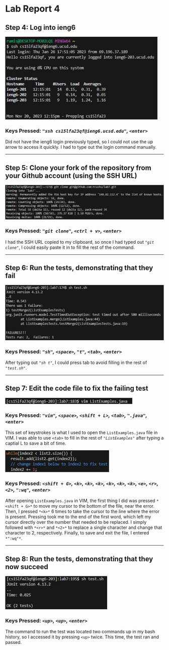 # **Lab Report 4**

## Step 4: Log into ieng6

![Image](../labreport4-images/labreport4-4.png)

### **Keys Pressed:** *`"ssh cs15lfa23qf@ieng6.ucsd.edu"`,  `<enter>`*

Did not have the ieng6 login previously typed, so I could not use the up arrow to access it quickly. I had to type out the login command manually.

---

## Step 5: Clone your fork of the repository from your Github account (using the SSH URL)

![Image](../labreport4-images/labreport4-5.png)

### **Keys Pressed:** *`"git clone"`, `<ctrl + v>`, `<enter>`*

I had the SSH URL copied to my clipboard, so once I had typed out *`"git clone"`*, I could easily paste it in to fill the rest of the command.

---

## Step 6: Run the tests, demonstrating that they fail

![Image](../labreport4-images/labreport4-6.png)

### **Keys Pressed:** *`"sh"`, `<space>`, `"t"`, `<tab>`, `<enter>`*

After typing out *`"sh t"`*, I could press tab to avoid filling in the rest of *`"test.sh"`*.

---

## Step 7: Edit the code file to fix the failing test

![Image](../labreport4-images/labreport4-7.png)

### **Keys Pressed:** *`"vim"`, `<space>`, `<shift + L>`, `<tab>`, `".java"`, `<enter>`*

This set of keystrokes is what I used to open the `ListExamples.java` file in VIM. I was able to use *`<tab>`* to fill in the rest of *`"ListExamples"`* after typing a captial L to save a bit of time.

![Image](../labreport4-images/labreport4-7-1.png)

### **Keys Pressed:** *`<shift + G>`, `<k>`, `<k>`, `<k>`, `<k>`, `<k>`, `<k>`, `<e>`, `<r>`, `<2>`, `":wq"`, `<enter>`*

After opening `ListExamples.java` in VIM, the first thing I did was pressed `*<shift + G>*` to move my cursor to the bottom of the file, near the error. Then, I pressed `*<k>*` 6 times to take the cursor to the line where the error is present. Pressing <e> took me to the end of the first word, which left my cursor directly over the number that needed to be replaced. I simply followed with `*<r>*` and `*<2>*` to replace a single character and change that character to 2, respectively. Finally, to save and exit the file, I entered `*":wq"*`.

---

## Step 8: Run the tests, demonstrating that they now succeed

![Image](../labreport4-images/labreport4-8.png)

### **Keys Pressed:** *`<up>`, `<up>`, `<enter>`*

The command to run the test was located two commands up in my bash history, so I accessed it by pressing `<up>` twice. This time, the test ran and passed.
